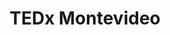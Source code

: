 ---
title: TEDx Montevideo
categories: Eventos
recent: true
type: Producción
client: TEDx Montevideo
description: "Producción creativa y lógistica del móvil en vivo realizado para la transmisión de la TEDx Montevideo edición 2015."
video_id: 8wKRuP7OLC8
---